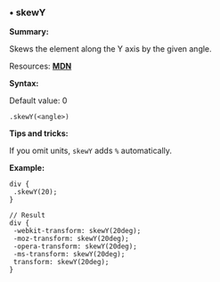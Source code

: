 ### <a name="skewY"></a> &#8226; skewY
**Summary:**

Skews the element along the Y axis by the given angle.

Resources: **[MDN](https://developer.mozilla.org/en-US/docs/Web/CSS/transform#skewY)**

**Syntax:**
  
  Default value: 0

    .skewY(<angle>) 

**Tips and tricks:**

  If you omit units, `skewY` adds `%` automatically. 
  
**Example:**

    div {
     .skewY(20);
    }
    
    // Result
    div {
     -webkit-transform: skewY(20deg);
     -moz-transform: skewY(20deg);
     -opera-transform: skewY(20deg);
     -ms-transform: skewY(20deg);
     transform: skewY(20deg);
    }



